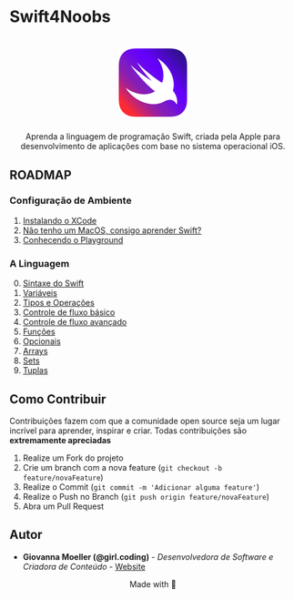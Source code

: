 # Swift4Noobs

<h1 align="center">
  <img src="./images/swift-logo.png" alt="Swift Logo" width="120">
</h1>

<p align="center">Aprenda a linguagem de programação Swift, criada pela Apple para desenvolvimento de aplicações com base no sistema operacional iOS.</p>

## ROADMAP

### Configuração de Ambiente
1. [Instalando o XCode](docs/ambiente/01-instalando-xcode.md)
2. [Não tenho um MacOS, consigo aprender Swift?](docs/ambiente/02-estudar-swift-sem-macos.md)
3. [Conhecendo o Playground](docs/ambiente/03-conhecendo-playgrounds.md)

### A Linguagem
0. [Sintaxe do Swift](docs/linguagem/00-sintaxe.md)
1. [Variáveis](docs/linguagem/01-variaveis.md)
2. [Tipos e Operações](docs/linguagem/02-tipos-operacoes.md)
3. [Controle de fluxo básico](docs/linguagem/03-controle-fluxo-basico.md)
4. [Controle de fluxo avançado](docs/linguagem/04-controle-fluxo-avancado.md)
5. [Funções](docs/linguagem/05-funcoes.md)
6. [Opcionais](docs/linguagem/06-opcionais.md)
7. [Arrays](docs/linguagem/07-arrays.md)
8. [Sets](docs/linguagem/08-sets.md)
9. [Tuplas](docs/linguagem/09-tuplas.md)

## Como Contribuir

Contribuições fazem com que a comunidade open source seja um lugar incrível para aprender, inspirar e criar. Todas contribuições
são **extremamente apreciadas**

1. Realize um Fork do projeto
2. Crie um branch com a nova feature (`git checkout -b feature/novaFeature`)
3. Realize o Commit (`git commit -m 'Adicionar alguma feature'`)
4. Realize o Push no Branch (`git push origin feature/novaFeature`)
5. Abra um Pull Request

## Autor

- **Giovanna Moeller (@girl.coding)** - _Desenvolvedora de Software e Criadora de Conteúdo_ - [Website](https://giovannamoeller.com)

<p align="center">Made with 💜</p>
